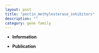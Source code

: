 ```yaml
---
layout: post
title: "pectin_methylesterase_inhibitors"
description: ""
category: gene family
---
```


* **Information**  

* **Publication**  


